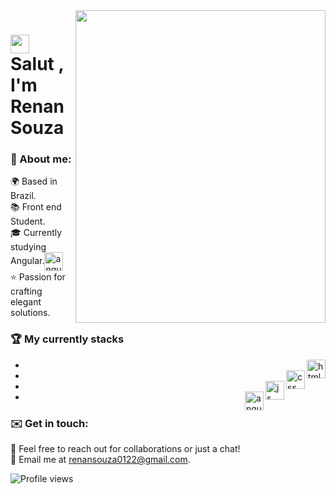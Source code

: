 <img align="right" height="500em" width="400px" object-fit="cover" src="https://i.pinimg.com/originals/27/8b/06/278b0653761e9efe353a08500de239bb.gif"/>
<h1 align="left"> <img src="https://raw.githubusercontent.com/kaueMarques/kaueMarques/master/hi.gif" height="30px"> Salut , I'm Renan Souza</h1>

 ### 🦥 About me:

🌍 Based in Brazil.<br/>
📚 Front end Student.<br/>
🎓 Currently studying Angular.<img align="center"  src="https://user-images.githubusercontent.com/74038190/212280823-79088828-a258-4a4d-8d6c-96315d5a07af.gif" alt="angular" width="30px"><br/>
⭐ Passion for crafting elegant solutions.<br/>


 ### 🏆 My  currently stacks
- <img  align="right"  src="https://user-images.githubusercontent.com/74038190/238200426-29fd6286-4e7b-4d6c-818f-c4765d5e39a9.gif" alt="html" width="30px">
- <img align="right"  src="https://user-images.githubusercontent.com/74038190/238200428-67f477ed-6624-42da-99f0-1a7b1a16eecb.gif" alt="css" width="30px">
- <img align="right"  src="https://user-images.githubusercontent.com/74038190/212257454-16e3712e-945a-4ca2-b238-408ad0bf87e6.gif" alt="js" width="30px">
- <img align="right"  src="https://user-images.githubusercontent.com/74038190/212280823-79088828-a258-4a4d-8d6c-96315d5a07af.gif" alt="angular" width="30px">



### ✉️ Get in touch:

📨 Feel free to reach out for collaborations or just a chat!<br/>
📧 Email me at renansouza0122@gmail.com.<br/>





<p align="left"> <img src="https://komarev.com/ghpvc/?username=renansouza12&color=red" alt="Profile views" /> </p>
